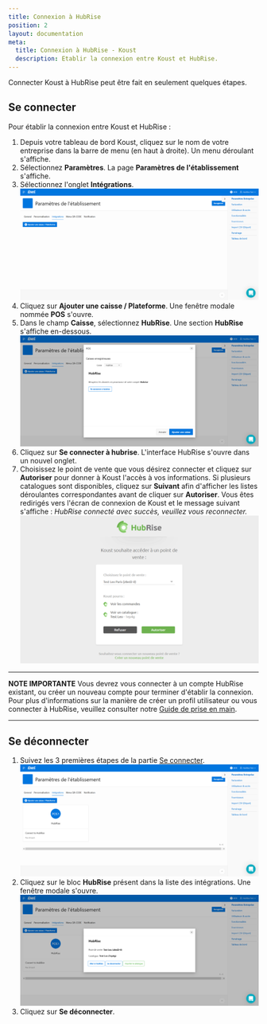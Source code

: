 ```yaml
---
title: Connexion à HubRise
position: 2
layout: documentation
meta:
  title: Connexion à HubRise - Koust
  description: Etablir la connexion entre Koust et HubRise.
---
```


Connecter Koust à HubRise peut être fait en seulement quelques étapes.

## Se connecter

Pour établir la connexion entre Koust et HubRise :

1. Depuis votre tableau de bord Koust, cliquez sur le nom de votre entreprise dans la barre de menu (en haut à droite). Un menu déroulant s'affiche.
1. Sélectionnez **Paramètres**. La page **Paramètres de l'établissement** s'affiche.
1. Sélectionnez l'onglet **Intégrations**.
   ![Connexion à HubRise - Onglet Intégrations](../images/001-fr-koust-integrations-tab.png)
1. Cliquez sur **Ajouter une caisse / Plateforme**. Une fenêtre modale nommée **POS** s'ouvre.
1. Dans le champ **Caisse**, sélectionnez **HubRise**. Une section **HubRise** s'affiche en-dessous.
   ![Connexion à HubRise - Se connecter](../images/002-fr-koust-connect-modal.png)
1. Cliquez sur **Se connecter à hubrise**. L'interface HubRise s'ouvre dans un nouvel onglet.
1. Choisissez le point de vente que vous désirez connecter et cliquez sur **Autoriser** pour donner à Koust l'accès à vos informations. Si plusieurs catalogues sont disponibles, cliquez sur **Suivant** afin d'afficher les listes déroulantes correspondantes avant de cliquer sur **Autoriser**. Vous êtes redirigés vers l'écran de connexion de Koust et le message suivant s'affiche : *HubRise connecté avec succès, veuillez vous reconnecter.*
   ![Connexion à HubRise - Choix du point de vente](../images/003-fr-koust-connexion-location.png)

---

**NOTE IMPORTANTE** Vous devrez vous connecter à un compte HubRise existant, ou créer un nouveau compte pour terminer d'établir la connexion. Pour plus d'informations sur la manière de créer un profil utilisateur ou vous connecter à HubRise, veuillez consulter notre [Guide de prise en main](/docs/getting-started/).

---

## Se déconnecter

1. Suivez les 3 premières étapes de la partie [Se connecter](/apps/koust/connexion-hubrise#se-connecter).
   ![Connexion à HubRise - Onglet Intégrations après connexion](../images/004-fr-koust-integrations-tab-when-connected.png)
1. Cliquez sur le bloc **HubRise** présent dans la liste des intégrations. Une fenêtre modale s'ouvre.
   ![Connexion à HubRise - Se déconnecter](../images/005-fr-koust-hubrise-informations.png)
1. Cliquez sur **Se déconnecter**.